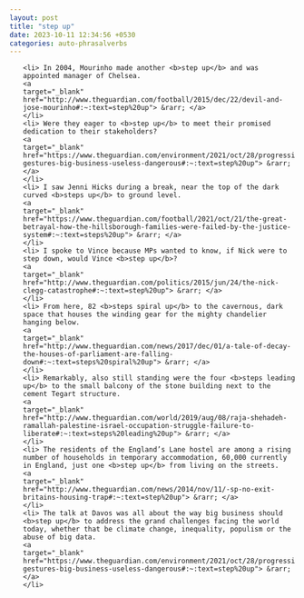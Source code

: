 ```yaml
---
layout: post
title: "step up"
date: 2023-10-11 12:34:56 +0530
categories: auto-phrasalverbs
---
```

<ol>

    <li> In 2004, Mourinho made another <b>step up</b> and was appointed manager of Chelsea.
    <a 
    target="_blank" 
    href="http://www.theguardian.com/football/2015/dec/22/devil-and-jose-mourinho#:~:text=step%20up"> &rarr; </a>
    </li>
    <li> Were they eager to <b>step up</b> to meet their promised dedication to their stakeholders?
    <a 
    target="_blank" 
    href="https://www.theguardian.com/environment/2021/oct/28/progressive-gestures-big-business-useless-dangerous#:~:text=step%20up"> &rarr; </a>
    </li>
    <li> I saw Jenni Hicks during a break, near the top of the dark curved <b>steps up</b> to ground level.
    <a 
    target="_blank" 
    href="https://www.theguardian.com/football/2021/oct/21/the-great-betrayal-how-the-hillsborough-families-were-failed-by-the-justice-system#:~:text=steps%20up"> &rarr; </a>
    </li>
    <li> I spoke to Vince because MPs wanted to know, if Nick were to step down, would Vince <b>step up</b>?
    <a 
    target="_blank" 
    href="http://www.theguardian.com/politics/2015/jun/24/the-nick-clegg-catastrophe#:~:text=step%20up"> &rarr; </a>
    </li>
    <li> From here, 82 <b>steps spiral up</b> to the cavernous, dark space that houses the winding gear for the mighty chandelier hanging below.
    <a 
    target="_blank" 
    href="http://www.theguardian.com/news/2017/dec/01/a-tale-of-decay-the-houses-of-parliament-are-falling-down#:~:text=steps%20spiral%20up"> &rarr; </a>
    </li>
    <li> Remarkably, also still standing were the four <b>steps leading up</b> to the small balcony of the stone building next to the cement Tegart structure.
    <a 
    target="_blank" 
    href="http://www.theguardian.com/world/2019/aug/08/raja-shehadeh-ramallah-palestine-israel-occupation-struggle-failure-to-liberate#:~:text=steps%20leading%20up"> &rarr; </a>
    </li>
    <li> The residents of the England’s Lane hostel are among a rising number of households in temporary accommodation, 60,000 currently in England, just one <b>step up</b> from living on the streets.
    <a 
    target="_blank" 
    href="http://www.theguardian.com/news/2014/nov/11/-sp-no-exit-britains-housing-trap#:~:text=step%20up"> &rarr; </a>
    </li>
    <li> The talk at Davos was all about the way big business should <b>step up</b> to address the grand challenges facing the world today, whether that be climate change, inequality, populism or the abuse of big data.
    <a 
    target="_blank" 
    href="https://www.theguardian.com/environment/2021/oct/28/progressive-gestures-big-business-useless-dangerous#:~:text=step%20up"> &rarr; </a>
    </li>